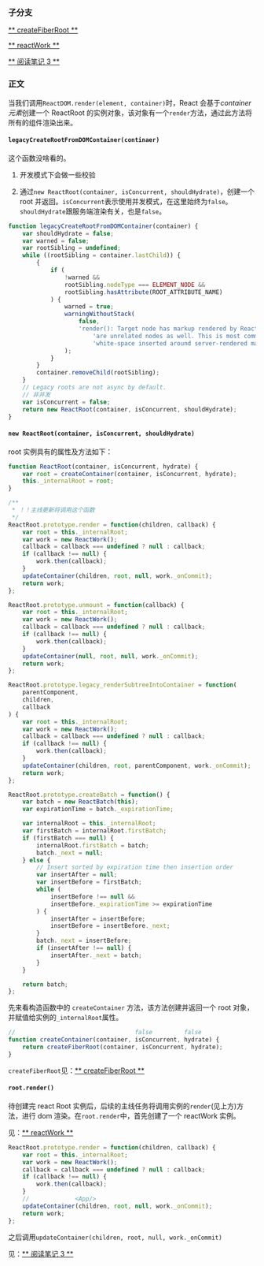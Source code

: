 ### 子分支

[** createFiberRoot ** ](./createFiberRoot.md)

[** reactWork **](./reactWork.md)

[** 阅读笔记 3 **](./阅读笔记-3.md)

### 正文

当我们调用`ReactDOM.render(element, container)`时，React 会基于*container 元素*创建一个 ReactRoot 的实例对象，该对象有一个`render`方法，通过此方法将所有的组件渲染出来。

#### `legacyCreateRootFromDOMContainer(continaer)`

这个函数没啥看的。

1. 开发模式下会做一些校验

2. 通过`new ReactRoot(container, isConcurrent, shouldHydrate)`，创建一个 root 并返回。`isConcurrent`表示使用并发模式，在这里始终为`false`。`shouldHydrate`跟服务端渲染有关，也是`false`。

```javascript
function legacyCreateRootFromDOMContainer(container) {
    var shouldHydrate = false;
    var warned = false;
    var rootSibling = undefined;
    while ((rootSibling = container.lastChild)) {
        {
            if (
                !warned &&
                rootSibling.nodeType === ELEMENT_NODE &&
                rootSibling.hasAttribute(ROOT_ATTRIBUTE_NAME)
            ) {
                warned = true;
                warningWithoutStack(
                    false,
                    'render(): Target node has markup rendered by React, but there ' +
                        'are unrelated nodes as well. This is most commonly caused by ' +
                        'white-space inserted around server-rendered markup.'
                );
            }
        }
        container.removeChild(rootSibling);
    }
    // Legacy roots are not async by default.
    // 非并发
    var isConcurrent = false;
    return new ReactRoot(container, isConcurrent, shouldHydrate);
}
```

#### `new ReactRoot(container, isConcurrent, shouldHydrate)`

root 实例具有的属性及方法如下：

```javascript
function ReactRoot(container, isConcurrent, hydrate) {
    var root = createContainer(container, isConcurrent, hydrate);
    this._internalRoot = root;
}

/**
 * ！！主线更新将调用这个函数
 */
ReactRoot.prototype.render = function(children, callback) {
    var root = this._internalRoot;
    var work = new ReactWork();
    callback = callback === undefined ? null : callback;
    if (callback !== null) {
        work.then(callback);
    }
    updateContainer(children, root, null, work._onCommit);
    return work;
};

ReactRoot.prototype.unmount = function(callback) {
    var root = this._internalRoot;
    var work = new ReactWork();
    callback = callback === undefined ? null : callback;
    if (callback !== null) {
        work.then(callback);
    }
    updateContainer(null, root, null, work._onCommit);
    return work;
};

ReactRoot.prototype.legacy_renderSubtreeIntoContainer = function(
    parentComponent,
    children,
    callback
) {
    var root = this._internalRoot;
    var work = new ReactWork();
    callback = callback === undefined ? null : callback;
    if (callback !== null) {
        work.then(callback);
    }
    updateContainer(children, root, parentComponent, work._onCommit);
    return work;
};

ReactRoot.prototype.createBatch = function() {
    var batch = new ReactBatch(this);
    var expirationTime = batch._expirationTime;

    var internalRoot = this._internalRoot;
    var firstBatch = internalRoot.firstBatch;
    if (firstBatch === null) {
        internalRoot.firstBatch = batch;
        batch._next = null;
    } else {
        // Insert sorted by expiration time then insertion order
        var insertAfter = null;
        var insertBefore = firstBatch;
        while (
            insertBefore !== null &&
            insertBefore._expirationTime >= expirationTime
        ) {
            insertAfter = insertBefore;
            insertBefore = insertBefore._next;
        }
        batch._next = insertBefore;
        if (insertAfter !== null) {
            insertAfter._next = batch;
        }
    }

    return batch;
};
```

先来看构造函数中的 `createContainer` 方法，该方法创建并返回一个 root 对象，并赋值给实例的`_internalRoot`属性。

```javascript
//                                  false         false
function createContainer(container, isConcurrent, hydrate) {
    return createFiberRoot(container, isConcurrent, hydrate);
}
```

`createFiberRoot`见：[** createFiberRoot ** ](./createFiberRoot.md)

#### `root.render()`

待创建完 react Root 实例后，后续的主线任务将调用实例的`render`(见上方)方法，进行 dom 渲染。在`root.render`中，首先创建了一个 reactWork 实例。

见：[** reactWork **](./reactWork.md)

```javascript
ReactRoot.prototype.render = function(children, callback) {
    var root = this._internalRoot;
    var work = new ReactWork();
    callback = callback === undefined ? null : callback;
    if (callback !== null) {
        work.then(callback);
    }
    //             <App/>
    updateContainer(children, root, null, work._onCommit);
    return work;
};
```

之后调用`updateContainer(children, root, null, work._onCommit)`

见：[** 阅读笔记 3 **](./阅读笔记-3.md)
